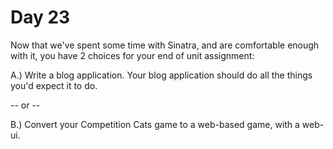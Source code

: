 # Day 23  
  
Now that we've spent some time with Sinatra, and are comfortable enough with it, you have 2 choices for your end of unit assignment:  
  
A.)  Write a blog application. Your blog application should do all the things you'd expect it to do.  
  
-- or --  
  
B.) Convert your Competition Cats game to a web-based game, with a web-ui.  
